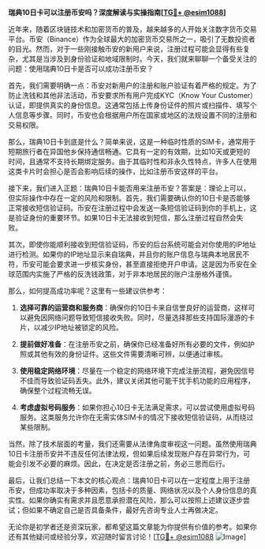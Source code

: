 **瑞典10日卡可以注册币安吗？深度解读与实操指南[[TG💪+ @esim1088](https://t.me/s/esim1088)]**

近年来，随着区块链技术和加密货币的普及，越来越多的人开始关注数字货币交易平台。币安（Binance）作为全球最大的加密货币交易所之一，吸引了无数投资者的目光。然而，对于一些刚接触币安的新用户来说，注册过程可能会显得有些复杂，尤其是当涉及到身份验证和地域限制时。今天，我们就来聊聊一个备受关注的问题：使用瑞典10日卡是否可以成功注册币安？

首先，我们需要明确一点：币安对新用户的注册和账户验证有着严格的规定。为了防止洗钱和其他非法活动，币安要求所有用户完成KYC（Know Your Customer）认证，即提供真实的身份信息。这通常包括上传身份证件的照片或扫描件、填写个人信息等步骤。同时，币安也会根据用户所在国家或地区的法规设置不同的注册和交易权限。

那么，瑞典10日卡到底是什么？简单来说，这是一种临时性质的SIM卡，通常用于短期旅行者在异国他乡保持通信畅通。它具有一定的有效期，比如10天或更短的时间，且通常不支持长期绑定服务。由于其临时性和非永久性特点，许多人在使用这类卡片时会担心是否会影响后续的操作，比如注册币安这样的平台。

接下来，我们进入正题：瑞典10日卡能否用来注册币安？答案是：理论上可以，但实际操作中存在一定的风险和限制。首先，我们需要确认你的10日卡是否能够正常接收短信验证码。币安在注册过程中会发送一条短信验证码到你的手机上，这是验证身份的重要环节。如果10日卡无法接收到短信，那么注册过程自然会失败。

其次，即使你能顺利接收到短信验证码，币安的后台系统可能会对你使用的IP地址进行检测。如果你的IP地址显示来自瑞典，并且你的账户信息与瑞典本地居民不符，币安可能会要求进一步核实身份，甚至直接拒绝开户申请。这是因为币安在全球范围内实施了严格的反洗钱政策，对于非本地居民的账户注册格外谨慎。

那么，如何提高成功率呢？这里有一些建议供参考：

1. **选择可靠的运营商和服务商**：确保你的10日卡来自信誉良好的运营商，这样可以避免因网络问题导致短信接收失败。同时，尽量选择那些支持国际漫游的卡片，以减少IP地址被锁定的风险。

2. **提前做好准备**：在注册币安之前，确保你已经准备好所有必要的文件，例如护照或其他有效的身份证件。这些文件需要清晰可辨，以便通过审核。

3. **使用稳定网络环境**：尽量在一个稳定的网络环境下完成注册流程，避免因信号不佳而导致验证码丢失。此外，建议关闭其他可能干扰手机功能的应用程序，确保整个过程流畅无误。

4. **考虑虚拟号码服务**：如果你担心10日卡无法满足需求，可以尝试使用虚拟号码服务。这类服务允许你在无需实体SIM卡的情况下接收短信验证码，从而绕过某些限制。

当然，除了技术层面的考量，我们还需要从法律角度审视这一问题。虽然使用瑞典10日卡注册币安并不违反任何法律法规，但如果后续发现账户存在异常行为，可能会引发不必要的麻烦。因此，在决定是否注册之前，务必三思而后行。

最后，让我们总结一下本文的核心观点：瑞典10日卡可以在一定程度上用于注册币安，但成功率取决于多种因素，包括卡的质量、网络状况以及个人身份信息的真实性。如果你确实有需求并且愿意承担潜在风险，那么可以按照上述建议逐步尝试；但如果不确定自己是否具备条件，最好先咨询专业人士再做决定。

无论你是初学者还是资深玩家，都希望这篇文章能为你提供有价值的参考。如果你还有其他疑问或经验分享，欢迎随时留言讨论！[[TG💪+ @esim1088](https://t.me/s/esim1088) ![Image](https://i.postimg.cc/4NQfJmqS/Snipaste-2025-05-13-00-14-12.png)]